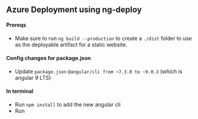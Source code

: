 ## Azure Deployment using ng-deploy

#### Prereqs
 - Make sure to run `ng build --production` to create a `./dist` folder to use as the deployable artifact for a static website.

#### Config changes for package.json
 - Update `package.json` `@angular/cli from ~7.3.0 to ~9.0.3` (which is angular 9 LTS)

#### In terminal
 - Run `npm install` to add the new angular cli
 - Run 